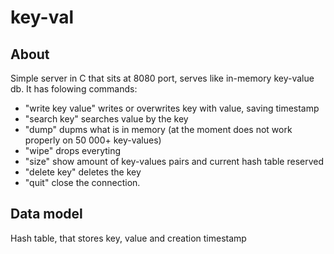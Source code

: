# key-val

## About

Simple server in C that sits at 8080 port, serves like in-memory key-value db. It has folowing commands:

* "write key value" writes or overwrites key with value, saving timestamp
* "search key" searches value by the key
* "dump" dupms what is in memory (at the moment does not work properly on 50 000+ key-values)
* "wipe" drops everyting
* "size" show amount of key-values pairs and current hash table reserved
* "delete key" deletes the key
* "quit" close the connection.

## Data model

Hash table, that stores key, value and creation timestamp
